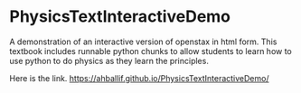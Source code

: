 # PhysicsTextInteractiveDemo
A demonstration of an interactive version of openstax in html form.
This textbook includes runnable python chunks to allow students to learn how
to use python to do physics as they learn the principles. 

Here is the link. 
https://ahballif.github.io/PhysicsTextInteractiveDemo/ 
